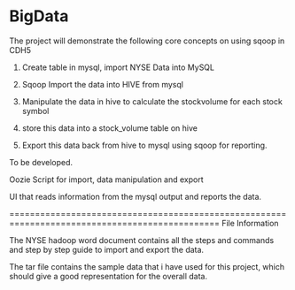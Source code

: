 BigData
=======

The project will demonstrate the following core concepts on using sqoop in CDH5
1. Create table in mysql, import NYSE Data into MySQL

2. Sqoop Import the data into HIVE from mysql

3. Manipulate the data in hive to calculate the stockvolume for each stock symbol

4. store this data into a stock_volume table on hive

5. Export this data back from hive to mysql using sqoop for reporting.

To be developed.

Oozie Script for import, data manipulation and export

UI that reads information from the mysql output and reports the data.


===============================================================================================
File Information

The NYSE hadoop word document contains all the steps and commands and step by step guide to import and export the data.

The tar file contains the sample data that i have used for this project, which should give a good representation for the overall data. 

